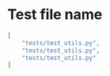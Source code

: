 # Test file name

```json
[
    "tests/test_utils.py",
    "tests/test_utils.py",
    "tests/test_utils.py"
]
```

